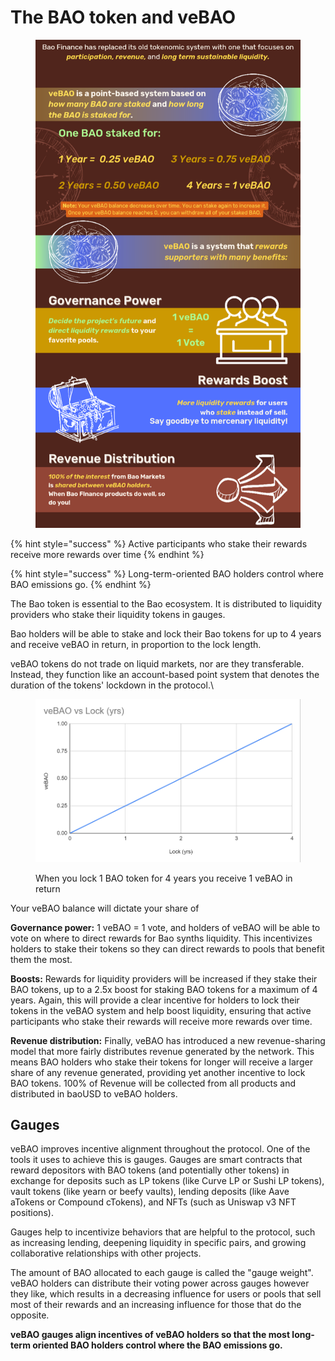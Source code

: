 # The BAO token and veBAO

<figure><img src="../.gitbook/assets/image.png" alt=""><figcaption></figcaption></figure>

{% hint style="success" %}
Active participants who stake their rewards receive more rewards over time
{% endhint %}

{% hint style="success" %}
Long-term-oriented BAO holders control where BAO emissions go.
{% endhint %}

The Bao token is essential to the Bao ecosystem. It is distributed to liquidity providers who stake their liquidity tokens in gauges.

Bao holders will be able to stake and lock their Bao tokens for up to 4 years and receive veBAO in return, in proportion to the lock length.&#x20;

veBAO tokens do not trade on liquid markets, nor are they transferable. Instead, they function like an account-based point system that denotes the duration of the tokens' lockdown in the protocol.\


<figure><img src="../.gitbook/assets/image (4).png" alt=""><figcaption><p>When you lock 1 BAO token for 4 years you receive 1 veBAO in return</p></figcaption></figure>

Your veBAO balance will dictate your share of

**Governance power:** 1 veBAO = 1 vote, and holders of veBAO will be able to vote on where to direct rewards for Bao synths liquidity. This incentivizes holders to stake their tokens so they can direct rewards to pools that benefit them the most.

**Boosts:** Rewards for liquidity providers will be increased if they stake their BAO tokens, up to a 2.5x boost for staking BAO tokens for a maximum of 4 years. Again, this will provide a clear incentive for holders to lock their tokens in the veBAO system and help boost liquidity, ensuring that active participants who stake their rewards will receive more rewards over time.

**Revenue distribution:** Finally, veBAO has introduced a new revenue-sharing model that more fairly distributes revenue generated by the network. This means BAO holders who stake their tokens for longer will receive a larger share of any revenue generated, providing yet another incentive to lock BAO tokens. 100% of Revenue will be collected from all products and distributed in baoUSD to veBAO holders.

## Gauges <a href="#9eb8" id="9eb8"></a>

veBAO improves incentive alignment throughout the protocol. One of the tools it uses to achieve this is gauges. Gauges are smart contracts that reward depositors with BAO tokens (and potentially other tokens) in exchange for deposits such as LP tokens (like Curve LP or Sushi LP tokens), vault tokens (like yearn or beefy vaults), lending deposits (like Aave aTokens or Compound cTokens), and NFTs (such as Uniswap v3 NFT positions).

Gauges help to incentivize behaviors that are helpful to the protocol, such as increasing lending, deepening liquidity in specific pairs, and growing collaborative relationships with other projects.

The amount of BAO allocated to each gauge is called the "gauge weight". veBAO holders can distribute their voting power across gauges however they like, which results in a decreasing influence for users or pools that sell most of their rewards and an increasing influence for those that do the opposite.&#x20;

**veBAO gauges align incentives of veBAO holders so that the most long-term oriented BAO holders control where the BAO emissions go.**
